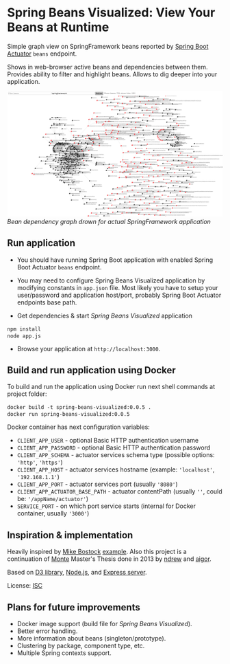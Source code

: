 # Spring Beans Visualized: View Your Beans at Runtime

Simple graph view on SpringFramework beans reported by [Spring Boot Actuator](http://docs.spring.io/spring-boot/docs/current/reference/htmlsingle/#production-ready) ```beans``` endpoint.

Shows in web-browser active beans and dependencies between them. Provides ability to filter and highlight beans.
Allows to dig deeper into your application.

![Screenshot application](/docs/img/app-screenshot-1.png)
*Bean dependency graph drown for actual SpringFramework application*

## Run application

* You should have running Spring Boot application with enabled Spring Boot Actuator ```beans``` endpoint.

* You may need to configure Spring Beans Visualized application by modifying constants in ```app.json``` file. Most likely you have to setup your user/password and application host/port, probably Spring Boot Actuator endpoints base path.

* Get dependencies & start _Spring Beans Visualized_ application
```
npm install
node app.js
```
* Browse your application at ```http://localhost:3000```.

## Build and run application using Docker

To build and run the application using Docker run next shell commands at project folder:
```
docker build -t spring-beans-visualized:0.0.5 .
docker run spring-beans-visualized:0.0.5
```
Docker container has next configuration variables:
* ```CLIENT_APP_USER``` - optional Basic HTTP authentication username
* ```CLIENT_APP_PASSWORD``` - optional Basic HTTP authentication password
* ```CLIENT_APP_SCHEMA``` - actuator services schema type (possible options: ```'http'```, ```'https'```)
* ```CLIENT_APP_HOST``` - actuator services hostname (example: ```'localhost'```, ```'192.168.1.1'```)
* ```CLIENT_APP_PORT``` - actuator services port (usually ```'8080'```)
* ```CLIENT_APP_ACTUATOR_BASE_PATH``` - actuator contentPath (usually ```''```, could be: ```'/appName/actuator'```)
* ```SERVICE_PORT``` - on which port service starts (internal for Docker container, usually ```'3000'```)

## Inspiration & implementation

Heavily inspired by [Mike Bostock](https://bl.ocks.org/mbostock) [example](https://bl.ocks.org/mbostock/950642). Also this project is a continuation of [Monte](https://github.com/ndrew/monte) Master's Thesis done in 2013 by [ndrew](https://github.com/ndrew) and [aigor](https://github.com/aigor).

Based on [D3 library](https://d3js.org/), [Node.js](https://nodejs.org/en/), and [Express server](http://expressjs.com/).

License: [ISC](http://www.isc.org/downloads/software-support-policy/isc-license/)

## Plans for future improvements

* Docker image support (build file for _Spring Beans Visualized_).
* Better error handling.
* More information about beans (singleton/prototype).
* Clustering by package, component type, etc.
* Multiple Spring contexts support.
